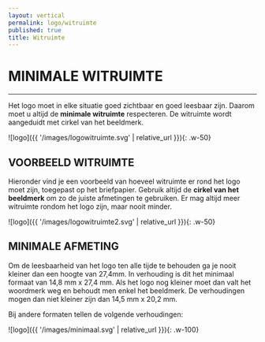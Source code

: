 ```yaml
---
layout: vertical
permalink: logo/witruimte
published: true
title: Witruimte
---
```


# MINIMALE WITRUIMTE
***

Het logo moet in elke situatie goed zichtbaar en goed leesbaar zijn. Daarom moet u altijd de <strong>minimale witruimte</strong> respecteren. De witruimte wordt aangeduidt met cirkel van het  beeldmerk.

![logo]({{ '/images/logowitruimte.svg' | relative_url }}){: .w-50}

## VOORBEELD WITRUIMTE

Hieronder vind je een voorbeeld van hoeveel witruimte er rond het logo moet zijn, toegepast op het briefpapier. Gebruik altijd de <strong>cirkel van het beeldmerk</strong> om zo de juiste afmetingen te gebruiken. Er mag altijd meer witruimte rondom het logo zijn, maar nooit minder.

![logo]({{ '/images/logowitruimte2.svg' | relative_url }}){: .w-50}

## MINIMALE AFMETING

Om de leesbaarheid van het logo ten alle tijde te behouden ga je nooit kleiner dan een hoogte van 27,4mm. In verhouding is dit het minimaal formaat van 14,8 mm x 27,4 mm. Als het logo nog kleiner moet dan valt het woordmerk weg en behoudt men enkel het beeldmerk. De verhoudingen mogen dan niet kleiner zijn dan 14,5 mm x 20,2 mm.

Bij andere formaten tellen de volgende verhoudingen:

![logo]({{ '/images/minimaal.svg' | relative_url }}){: .w-100}